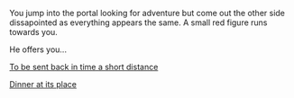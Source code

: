 You jump into the portal looking for adventure but
come out the other side dissapointed as everything
appears the same. A small red figure runs towards you.

He offers you...

[To be sent back in time a short distance](../../../../marshmallow.md)

[Dinner at its place](./dinner/dinner.md)